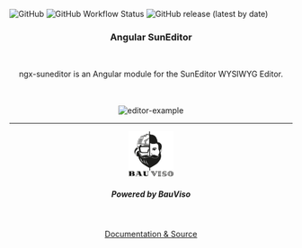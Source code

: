 ![GitHub](https://img.shields.io/github/license/bauviso/angular-suneditor?style=flat-square)
![GitHub Workflow Status](https://img.shields.io/github/workflow/status/bauviso/angular-suneditor/ngx-suneditor%20tests?style=flat-square)
![GitHub release (latest by date)](https://img.shields.io/github/v/release/BauViso/angular-suneditor?style=flat-square)

<h3 align="center">Angular SunEditor</h3>
  <br />
  <p align="center">
    ngx-suneditor is an Angular module for the SunEditor WYSIWYG Editor.
    <br /> <br />
    <br />
    <p align="center">
      <img src="http://suneditor.com/docs/screen-main-w.png?v=2700" alt="editor-example">
    </p>
  </p>
</p>
<hr>


<p align="center">
    <a href="https://bauviso.de">
    <img src="https://github.com/BauViso/angular-suneditor/blob/master/src/assets/img/Bauvisoschwarz.png" alt="Logo" width="80" height="80">
  </a>
  <h5 align="center">Powered by BauViso</h5>
</p>

<br />

<p align="center">
  <a href="https://github.com/BauViso/angular-suneditor">Documentation & Source</a>
</p>

